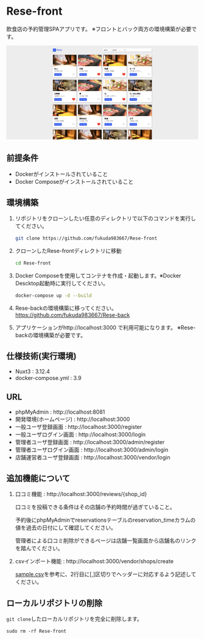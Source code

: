 # Rese-front

飲食店の予約管理SPAアプリです。
※フロントとバック両方の環境構築が必要です。

![サンプル画像](/front/public/images/ホーム画面.png)

## 前提条件
- Dockerがインストールされていること
- Docker Composeがインストールされていること

## 環境構築

1. リポジトリをクローンしたい任意のディレクトリで以下のコマンドを実行してください。

    ```bash
    git clone https://github.com/fukuda983667/Rese-front
    ```

2. クローンしたRese-frontディレクトリに移動

    ```bash
    cd Rese-front
    ```

3. Docker Composeを使用してコンテナを作成・起動します。※Docker Descktop起動時に実行してください。

    ```bash
    docker-compose up -d --build
    ```

4. Rese-backの環境構築に移ってください。https://github.com/fukuda983667/Rese-back

5. アプリケーションがhttp://localhost:3000 で利用可能になります。
   ※Rese-backの環境構築が必要です。

## 仕様技術(実行環境)

- Nuxt3 : 3.12.4
- docker-compose.yml : 3.9

## URL

- phpMyAdmin : http://localhost:8081
- 開発環境(ホームページ) : http://localhost:3000
- 一般ユーザ登録画面 : http://localhost:3000/register
- 一般ユーザログイン画面 : http://localhost:3000/login
- 管理者ユーザ登録画面 : http://localhost:3000/admin/register
- 管理者ユーザログイン画面 : http://localhost:3000/admin/login
- 店舗運営者ユーザ登録画面 : http://localhost:3000/vendor/login

## 追加機能について

1. 口コミ機能 : http://localhost:3000/reviews/{shop_id}

    口コミを投稿できる条件はその店舗の予約時間が過ぎていること。

    予約後にphpMyAdminでreservationsテーブルのreservation_timeカラムの値を過去の日付にして確認してください。

   管理者による口コミ削除ができるページは店舗一覧画面から店舗名のリンクを踏んでください。

3. csvインポート機能 : http://localhost:3000/vendor/shops/create

    [sample.csv](https://github.com/fukuda983667/Rese-front/blob/main/sample.csv)を参考に、2行目に[,]区切りでヘッダーに対応するよう記述してください。

## ローカルリポジトリの削除  
`git clone`したローカルリポジトリを完全に削除します。  
```
sudo rm -rf Rese-front
```
